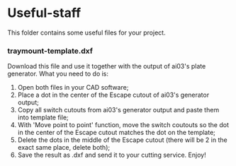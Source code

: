# Useful-staff

This folder contains some useful files for your project.

### traymount-template.dxf
Download this file and use it together with the output of ai03's plate generator. What you need to do is:
1. Open both files in your CAD software;
2. Place a dot in the center of the Escape cutout of ai03's generator output;
3. Copy all switch cutouts from ai03's generator output and paste them into template file;
4. With 'Move point to point' function, move the switch coutouts so the dot in the center of the Escape cutout matches the dot on the template;
5. Delete the dots in the middle of the Escape cutout (there will be 2 in the exact same place, delete both);
6. Save the result as .dxf and send it to your cutting service. Enjoy!
